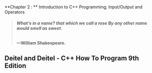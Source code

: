 **Chapter 2 : ** Introduction to C++ Programming; Input/Output and Operators

>###### **What’s in a name? that which we call a rose By any other name would smell as sweet.**
>####  —William Shakespeare.


## Deitel and Deitel - C++ How To Program 9th Edition
